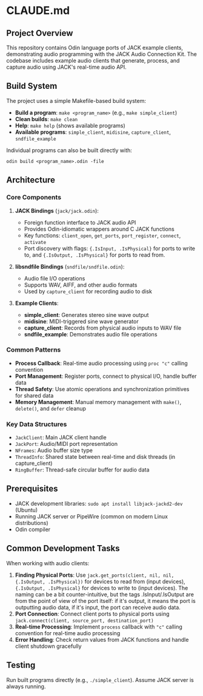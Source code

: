 # CLAUDE.md

## Project Overview

This repository contains Odin language ports of JACK example clients,
demonstrating audio programming with the JACK Audio Connection Kit. The
codebase includes example audio clients that generate, process, and capture
audio using JACK's real-time audio API.

## Build System

The project uses a simple Makefile-based build system:

- **Build a program**: `make <program_name>` (e.g., `make simple_client`)
- **Clean builds**: `make clean`
- **Help**: `make help` (shows available programs)
- **Available programs**: `simple_client`, `midisine`, `capture_client`, `sndfile_example`

Individual programs can also be built directly with:

```
odin build <program_name>.odin -file
```

## Architecture

### Core Components

1. **JACK Bindings** (`jack/jack.odin`):
   - Foreign function interface to JACK audio API
   - Provides Odin-idiomatic wrappers around C JACK functions
   - Key functions: `client_open`, `get_ports`, `port_register`, `connect`,
     `activate`
   - Port discovery with flags: `{.IsInput, .IsPhysical}` for ports to write
     to, and `{.IsOutput, .IsPhysical}` for ports to read from.

2. **libsndfile Bindings** (`sndfile/sndfile.odin`):
   - Audio file I/O operations
   - Supports WAV, AIFF, and other audio formats
   - Used by `capture_client` for recording audio to disk

3. **Example Clients**:
   - **simple_client**: Generates stereo sine wave output
   - **midisine**: MIDI-triggered sine wave generator
   - **capture_client**: Records from physical audio inputs to WAV file
   - **sndfile_example**: Demonstrates audio file operations

### Common Patterns

- **Process Callback**: Real-time audio processing using `proc "c"` calling convention
- **Port Management**: Register ports, connect to physical I/O, handle buffer data
- **Thread Safety**: Use atomic operations and synchronization primitives for
  shared data
- **Memory Management**: Manual memory management with `make()`, `delete()`,
  and `defer` cleanup

### Key Data Structures

- `JackClient`: Main JACK client handle
- `JackPort`: Audio/MIDI port representation
- `NFrames`: Audio buffer size type
- `ThreadInfo`: Shared state between real-time and disk threads (in capture_client)
- `RingBuffer`: Thread-safe circular buffer for audio data

## Prerequisites

- JACK development libraries: `sudo apt install libjack-jackd2-dev` (Ubuntu)
- Running JACK server or PipeWire (common on modern Linux distributions)
- Odin compiler

## Common Development Tasks

When working with audio clients:

1. **Finding Physical Ports**: Use `jack.get_ports(client, nil, nil,
   {.IsOutput, .IsPhysical})` for devices to read from (input devices),
   `{.IsOutput, .IsPhysical}` for devices to write to (input devices). The
   naming can be a bit counter-intuitive, but the tags .IsInput/.IsOutput are
   from the point of view of the port itself: if it's output, it means the port
   is outputting audio data, if it's input, the port can receive audio data.
2. **Port Connection**: Connect client ports to physical ports using
   `jack.connect(client, source_port, destination_port)`
3. **Real-time Processing**: Implement `process` callback with `"c"` calling
   convention for real-time audio processing
4. **Error Handling**: Check return values from JACK functions and handle
   client shutdown gracefully

## Testing

Run built programs directly (e.g., `./simple_client`).
Assume JACK server is always running.
